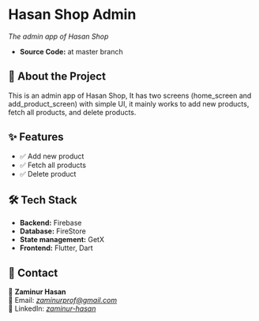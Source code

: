 # **Hasan Shop Admin**
_The admin app of Hasan Shop_

- **Source Code:** at master branch

## **🚀 About the Project**
This is an admin app of Hasan Shop, It has two screens (home_screen and add_product_screen) with simple UI, it mainly works to add new products, fetch all products, and delete products.


## **✨ Features**
- ✅ Add new product
- ✅ Fetch all products
- ✅ Delete product


## **🛠 Tech Stack**
- **Backend:** Firebase
- **Database:** FireStore
- **State management:** GetX
- **Frontend:** Flutter, Dart



## **📩 Contact**
👤 **Zaminur Hasan**  
📧 Email: [_zaminurprof@gmail.com_](mailto:zaminurprof@gmail.com)  
🔗 LinkedIn: [_zaminur-hasan_](https://www.linkedin.com/in/zaminur-hasan/)